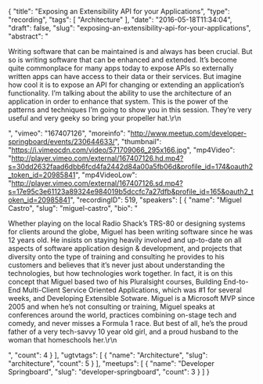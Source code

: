 {
  "title": "Exposing an Extensibility API for your Applications",
  "type": "recording",
  "tags": [
    "Architecture"
  ],
  "date": "2016-05-18T11:34:04",
  "draft": false,
  "slug": "exposing-an-extensibility-api-for-your-applications",
  "abstract": "<p>Writing software that can be maintained is and always has been crucial. But so is writing software that can be enhanced and extended. It’s become quite commonplace for many apps today to expose APIs so externally written apps can have access to their data or their services. But imagine how cool it is to expose an API for changing or extending an application’s functionality. I’m talking about the ability to use the architecture of an application in order to enhance that system. This is the power of the patterns and techniques I’m going to show you in this session. They’re very useful and very geeky so bring your propeller hat.\r\n</p>",
  "vimeo": "167407126",
  "moreinfo": "http://www.meetup.com/developer-springboard/events/230644633/",
  "thumbnail": "https://i.vimeocdn.com/video/571709066_295x166.jpg",
  "mp4Video": "http://player.vimeo.com/external/167407126.hd.mp4?s=30dd2632faad6dbb6fcd4fa2442d84a00a5fb06d&profile_id=174&oauth2_token_id=20985841",
  "mp4VideoLow": "http://player.vimeo.com/external/167407126.sd.mp4?s=17e95c3e61123a89324e984019b5dccfc7a27dfb&profile_id=165&oauth2_token_id=20985841",
  "recordingID": 519,
  "speakers": [
    {
      "name": "Miguel Castro",
      "slug": "miguel-castro",
      "bio": "<p>Whether playing on the local Radio Shack’s TRS-80 or designing systems for clients around the globe, Miguel has been writing software since he was 12 years old. He insists on staying heavily involved and up-to-date on all aspects of software application design & development, and projects that diversity onto the type of training and consulting he provides to his customers and believes that it’s never just about understanding the technologies, but how technologies work together. In fact, it is on this concept that Miguel based two of his Pluralsight courses, Building End-to-End Multi-Client Service Oriented Applications, which was #1 for several weeks, and Developing Extensible Sotware. Miguel is a Microsoft MVP since 2005 and when he’s not consulting or training, Miguel speaks at conferences around the world, practices combining on-stage tech and comedy, and never misses a Formula 1 race. But best of all, he’s the proud father of a very tech-savvy 10 year old girl, and a proud husband to the woman that homeschools her.\r\n</p>",
      "count": 4
    }
  ],
  "ugtvtags": [
    {
      "name": "Architecture",
      "slug": "architecture",
      "count": 5
    }
  ],
  "meetups": [
    {
      "name": "Developer Springboard",
      "slug": "developer-springboard",
      "count": 3
    }
  ]
}